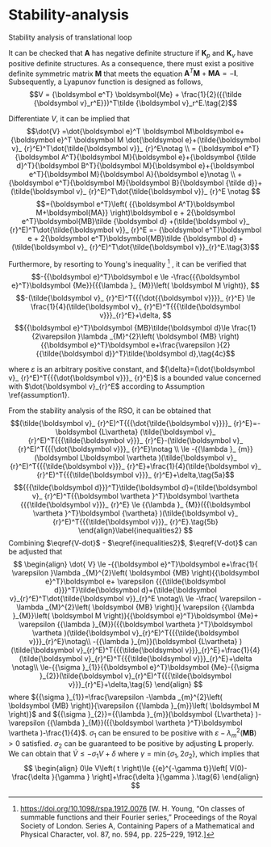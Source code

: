 # Stability-analysis
Stability analysis of translational loop


It can be checked that $\boldsymbol A$ has negative definite structure if $\boldsymbol K_p$ and $\boldsymbol K_v$ have positive definite structures. As a consequence, there must exist a positive definite symmetric matrix $\boldsymbol M$ that meets the equation $\boldsymbol A^T \boldsymbol M+\boldsymbol M \boldsymbol A=-\boldsymbol I$. Subsequently, a Lyapunov function is designed as follows,
$$V = {\boldsymbol e^T} \boldsymbol{Me} + \frac{1}{2}({{\tilde {\boldsymbol v}_r^E}})^T\tilde {\boldsymbol v}_r^E.\tag{2}$$


Differentiate $V$, it can be implied that 
$$\dot{V} =\dot{\boldsymbol e}^T \boldsymbol M\boldsymbol e+{\boldsymbol e}^T \boldsymbol M \dot{\boldsymbol e}+(\tilde{\boldsymbol v}_ {r}^E)^T\dot{\tilde{\boldsymbol v}}_ {r}^E\notag \\
  = {\boldsymbol e^T}{\boldsymbol A^T}{\boldsymbol M}{\boldsymbol e}+{\boldsymbol {\tilde d}^T}{\boldsymbol B^T}{\boldsymbol M}{\boldsymbol e}+{\boldsymbol e^T}{\boldsymbol M}{\boldsymbol A}{\boldsymbol e}\notag \\
  +{\boldsymbol e^T}{\boldsymbol M}{\boldsymbol B}{\boldsymbol {\tilde d}}+ (\tilde{\boldsymbol v}_ {r}^E)^T\dot{\tilde{\boldsymbol v}}_ {r}^E \notag $$
$$={\boldsymbol e^T}\left( {{\boldsymbol A^T}\boldsymbol M+\boldsymbol{MA}} \right)\boldsymbol e + 2{\boldsymbol e^T}\boldsymbol{MB}\tilde {\boldsymbol d} +(\tilde{\boldsymbol v}_ {r}^E)^T\dot{\tilde{\boldsymbol v}}_ {r}^E
 =- {\boldsymbol e^T}\boldsymbol e + 2{\boldsymbol e^T}\boldsymbol{MB}\tilde {\boldsymbol d} + (\tilde{\boldsymbol v}_ {r}^E)^T\dot{\tilde{\boldsymbol v}}_{r}^E.\tag{3}$$

Furthermore, by resorting to Young's inequality [^1] , it can be verified that 
$$-{{\boldsymbol e}^T}\boldsymbol e \le -\frac{{{\boldsymbol e}^T}\boldsymbol {Me}}{{{\lambda }_ {M}}\left( \boldsymbol M \right)}, $$
$$-(\tilde{\boldsymbol v}_ {r}^E)^T{{{\dot{{\boldsymbol v}}}}_ {r}^E} \le \frac{1}{4}(\tilde{\boldsymbol v}_ {r}^E)^T{{{\tilde{\boldsymbol v}}}_{r}^E}+\delta, $$
$${{\boldsymbol e}^T}\boldsymbol {MB}\tilde{\boldsymbol d}\le \frac{1}{2\varepsilon }\lambda _{M}^{2}\left( \boldsymbol {MB} \right){{\boldsymbol e}^T}\boldsymbol e+\frac{\varepsilon }{2}{{\tilde{\boldsymbol d}}^T}\tilde{\boldsymbol d},\tag{4c}$$

where  $\varepsilon$ is an arbitrary positive constant, and ${\delta}=(\dot{\boldsymbol v}_ {r}^E)^T{{{\dot{\boldsymbol v}}}_ {r}^E}$  is a bounded value concerned with $\dot{\boldsymbol v}_{r}^E$ according to Assumption \ref{assumption1}.

From the stability analysis of the RSO, it can be obtained that 
$$(\tilde{\boldsymbol v}_ {r}^E)^T{{{\dot{\tilde{\boldsymbol v}}}}_ {r}^E}=-\boldsymbol {L\vartheta} (\tilde{\boldsymbol v}_ {r}^E)^T{{{\tilde{\boldsymbol v}}}_ {r}^E}-(\tilde{\boldsymbol v}_ {r}^E)^T{{{\dot{\boldsymbol v}}}_ {r}^E}\notag \\ 
  \le -{{\lambda }_ {m}}(\boldsymbol L\boldsymbol \vartheta )(\tilde{\boldsymbol v}_ {r}^E)^T{{{\tilde{\boldsymbol v}}}_ {r}^E}+\frac{1}{4}(\tilde{\boldsymbol v}_ {r}^E)^T{{{\tilde{\boldsymbol v}}}_ {r}^E}+\delta,\tag{5a}$$
$${{{\tilde{\boldsymbol d}}}^T}\tilde{\boldsymbol d}=(\tilde{\boldsymbol v}_ {r}^E)^T{{\boldsymbol \vartheta }^T}\boldsymbol \vartheta {{{\tilde{\boldsymbol v}}}_ {r}^E} \le {{\lambda }_ {M}}({{\boldsymbol \vartheta }^T}\boldsymbol {\vartheta} )(\tilde{\boldsymbol v}_ {r}^E)^T{{{\tilde{\boldsymbol v}}}_ {r}^E}.\tag{5b}
 \end{align}\label{inequalities2}
$$
Combining $\eqref{V-dot}$ - $\eqref{inequalities2}$, $\eqref{V-dot}$ can be adjusted that
$$
\begin{align}
\dot{ V} \le -{{\boldsymbol e}^T}\boldsymbol e+\frac{1}{ \varepsilon }\lambda _{M}^{2}\left( \boldsymbol {MB} \right){{\boldsymbol e}^T}\boldsymbol e+ \varepsilon {{{\tilde{\boldsymbol d}}}^T}\tilde{\boldsymbol d}+(\tilde{\boldsymbol v}_{r}^E)^T\dot{\tilde{\boldsymbol v}}_{r}^E \notag\\
 \le -\frac{ \varepsilon -\lambda _{M}^{2}\left( \boldsymbol {MB} \right)}{ \varepsilon {{\lambda }_{M}}\left( \boldsymbol M \right)}{{\boldsymbol e}^T}\boldsymbol {Me}+ \varepsilon {{\lambda }_{M}}({{\boldsymbol \vartheta }^T}\boldsymbol \vartheta )(\tilde{\boldsymbol v}_{r}^E)^T{{{\tilde{\boldsymbol v}}}_{r}^E}\notag\\
-{{\lambda }_{m}}(\boldsymbol {L\vartheta} )(\tilde{\boldsymbol v}_{r}^E)^T{{{\tilde{\boldsymbol v}}}_{r}^E}+\frac{1}{4}(\tilde{\boldsymbol v}_{r}^E)^T{{{\tilde{\boldsymbol v}}}_{r}^E}+\delta \notag\\
  \le-{{\sigma }_{1}}{{\boldsymbol e}^T}\boldsymbol {Me}-{{\sigma }_{2}}(\tilde{\boldsymbol v}_{r}^E)^T{{{\tilde{\boldsymbol v}}}_{r}^E}+\delta,\tag{5}
\end{align}
$$
where ${{\sigma }_{1}}=\frac{\varepsilon -\lambda _{m}^{2}\left( \boldsymbol {MB} \right)}{\varepsilon {{\lambda }_{m}}\left( \boldsymbol M \right)}$ and ${{\sigma }_{2}}={{\lambda }_{m}}(\boldsymbol {L\vartheta} )-\varepsilon {{\lambda }_{M}}({{\boldsymbol \vartheta }^T}\boldsymbol \vartheta )-\frac{1}{4}$. $\sigma_1$ can be ensured to be positive with $\varepsilon -\lambda _{m}^{2}\left( \boldsymbol {MB} \right)>0$ satisfied. $\sigma_2$ can be guaranteed to be positive by adjusting $\boldsymbol L$ properly.
We can obtain that $\dot{V} \le -\sigma_1V+\delta$ where $\gamma =\min \left\{ {{\sigma }_{1}},2{{\sigma }_{2}} \right\}$, which implies that
$$
\begin{align}
 0\le V\left( t \right)\le {{e}^{-\gamma t}}\left[ V(0)-\frac{\delta }{\gamma } \right]+\frac{\delta }{\gamma }.\tag{6}
 \end{align}
$$



[^1]: https://doi.org/10.1098/rspa.1912.0076 [W. H. Young, “On classes of summable functions and their Fourier series,” Proceedings of the Royal Society of London. Series A, Containing Papers of a Mathematical and Physical Character, vol. 87, no. 594, pp. 225–229, 1912.] 


